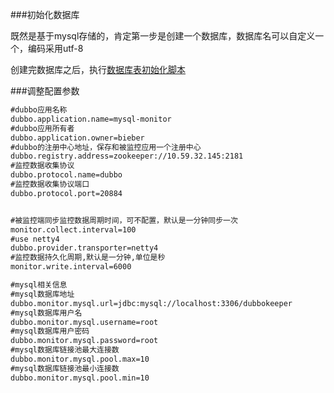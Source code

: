 ###初始化数据库

既然是基于mysql存储的，肯定第一步是创建一个数据库，数据库名可以自定义一个，编码采用utf-8

创建完数据库之后，执行[数据库表初始化脚本](sql/application.sql)

###调整配置参数

```xml
#dubbo应用名称
dubbo.application.name=mysql-monitor
#dubbo应用所有者
dubbo.application.owner=bieber
#dubbo的注册中心地址，保存和被监控应用一个注册中心
dubbo.registry.address=zookeeper://10.59.32.145:2181
#监控数据收集协议
dubbo.protocol.name=dubbo
#监控数据收集协议端口
dubbo.protocol.port=20884


#被监控端同步监控数据周期时间，可不配置，默认是一分钟同步一次
monitor.collect.interval=100
#use netty4
dubbo.provider.transporter=netty4
#监控数据持久化周期,默认是一分钟,单位是秒
monitor.write.interval=6000

#mysql相关信息
#mysql数据库地址
dubbo.monitor.mysql.url=jdbc:mysql://localhost:3306/dubbokeeper
#mysql数据库用户名
dubbo.monitor.mysql.username=root
#mysql数据库用户密码
dubbo.monitor.mysql.password=root
#mysql数据库链接池最大连接数
dubbo.monitor.mysql.pool.max=10
#mysql数据库链接池最小连接数
dubbo.monitor.mysql.pool.min=10
```

